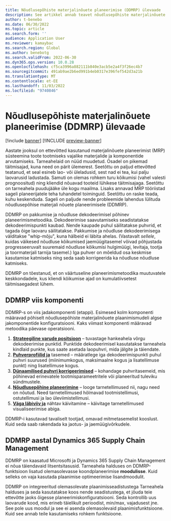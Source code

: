 ```yaml
---
title: Nõudlusepõhiste materjalinõuete planeerimise (DDMRP) ülevaade
description: See artikkel annab teavet nõudlusepõhiste materjalinõuete planeerimise (DDMRP) kohta, pakkumise ja nõudluse dekodeerimisel põhinev planeerimismetoodika.
author: t-benebo
ms.date: 06/30/2022
ms.topic: article
ms.search.form: ''
audience: Application User
ms.reviewer: kamaybac
ms.search.region: Global
ms.author: benebotg
ms.search.validFrom: 2022-06-30
ms.dyn365.ops.version: 10.0.28
ms.openlocfilehash: cf5ca3996a882111b840e3acb5e2a4f3f26ec4b7
ms.sourcegitcommit: 491ab9ae2b6ed991b4eb0317e396fef542d3a21b
ms.translationtype: MT
ms.contentlocale: et-EE
ms.lasthandoff: 11/03/2022
ms.locfileid: "9740846"
---
```

# <a name="demand-driven-material-requirements-planning-ddmrp-overview"></a>Nõudlusepõhiste materjalinõuete planeerimise (DDMRP) ülevaade

[!include [banner](../../includes/banner.md)]
[!INCLUDE [preview-banner](../../includes/preview-banner.md)]
<!-- KFM: Preview until further notice -->

Aastate jooksul on ettevõtted kasutanud materjalinõuete planeerimist (MRP) süsteemina toote tootmiseks vajalike materjalide ja komponentide arvutamiseks. Tarneahelaid on nüüd muudetud. Osadel on pikemad täitmisajad, kuna need on pärit ülemerest. Seetõttu on paljud ettevõtted teatanud, et seal esineb lao- või üleladusid, sest nad ei tea, kui palju laovarusid ladustada. Samuti on olemas rohkem turu kõikumisi (vahel valesti prognoositud) ning kliendid nõuavad tooteid lühikese täitmisajaga. Seetõttu on tarneahela puudujääke üle kogu maailma. Lisaks annavad MRP tööriistad sageli planeerijatele teha tuhandetel toiminguid. Seetõttu on raske teada, kuhu keskenduda. Sageli on paljude nende probleemide lahendus lülituda nõudlusepõhise materjali nõuete planeerimisele (DDMRP).

DDMRP on pakkumise ja nõudluse dekodeerimisel põhinev planeerimismetoodika. Dekodeerimise saavutamiseks seadistatakse dekodeerimispunkti kaubad. Nende kaupade puhul säilitatakse puhvrid, et tagada õige laovaru säilitatakse. Pakkumise ja nõudluse dekodeerimisega välditakse "whip-mõju", kuna hälbeid ei läbita ahelas. (Vastavalt *sellele*, kuidas väikesed nõudluse kõikumised jaemüügitasemel võivad põhjustada progresseeruvalt suuremaid nõudluse kõikumisi hulgimüügi, levitaja, tootja ja toormaterjali tarnija tasemel.) Iga puhver on mõeldud osa keskmise kasutamise katmiseks ning seda saab korrigeerida ka nõudluse nõudluse katmiseks.

DDMRP on tõestanud, et on väärtuseline planeerimismetoodika muutuvatele keskkondadele, kus kliendi kõikumise ajad on kumulatiivsetest täitmisaegadest lühem.

## <a name="the-five-components-of-ddmrp"></a>DDMRP viis komponenti

DDMRP-s on viis jadakomponenti (etappi). Esimesed kolm komponenti määravad põhiselt nõudlusepõhiste materjalinõuete plaanimismudeli algse jakomponentide konfiguratsiooni. Kaks viimast komponenti määravad metoodika päevase operatsiooni.

1. **[Strateegiline varude positsioon](ddmrp-inventory-positioning.md)** – tuvastage hankeahela võrgu dekodeerimise punktid. Punktide dekodeerimisel kasutatakse tarneahela kindlaid punkte, kus saate asetada laopuhvri, mida jälgite ja täiendate.
2. **[Puhverprofiilid ja](ddmrp-buffer-profile-and-levels.md)** tasemed – määratlege iga dekodeerimispunkti puhul puhvri suurused (miinimumkogus, maksimaalne kogus ja lisatellimuse punkt) ning lisatellimuse kogus.
3. **[Dünaamilised puhvri korrigeerimised](ddmrp-buffer-profile-and-levels.md#dynamic-adjustments)** – kohandage puhvritasemeid, mis põhinevad erinevatele tootmisparameetritele või planeeritud tuleviku sündmustele.
4. **[Nõudlusepõhine planeerimine](ddmrp-planning.md)** – looge tarnetellimused nii, nagu need on nõutud. Need tarnetellimused hõlmavad tootmistellimusi, ostutellimusi ja lao üleviimistellimusi.
5. **[Väga läbiviiv ja](ddmrp-visual-and-collaborative-execution.md)** nähtav käivitamine – käivitage tarnetellimused visualiseerimise abiga.

DDMRP-i kasutavad tavaliselt tootjad, omavad mitmetasemelist kooslust. Kuid seda saab rakendada ka jaotus- ja jaemüügivõrkudele.

## <a name="ddmrp-in-dynamics-365-supply-chain-management"></a>DDMRP aastal Dynamics 365 Supply Chain Management

DDMRP on kaasatud Microsofti ja Dynamics 365 Supply Chain Management ei nõua täiendavaid litsentsitasusid. Tarneahela halduses on DDMRP-funktsioon lisatud olemasolevasse koondplaneerimise **moodulisse**. Kuid selleks on vaja kasutada plaanimise optimeerimise lisandmoodulit.

DDMRP on integreeritud olemasolevate plaanimisseadistustega Tarneahela halduses ja seda kasutatakse koos nende seadistustega, et jõuda teie ettevõtte jaoks õigesse planeerimiskonfiguratsiooni. Seda kontrollib uus laovarude kood, mis erineb täielikult perioodist, min/max, vajadusest jne. See pole uus moodul ja see ei asenda olemasolevaid plaanimisfunktsioone. Kuid see annab teile kasutamiseks rohkem funktsioone.
